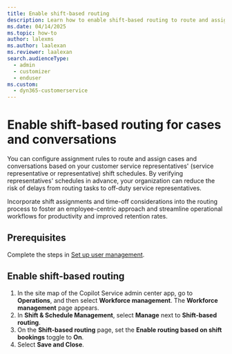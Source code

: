 ```yaml
---
title: Enable shift-based routing
description: Learn how to enable shift-based routing to route and assign cases and conversations based on representative availability.
ms.date: 04/14/2025
ms.topic: how-to
author: lalexms
ms.author: laalexan
ms.reviewer: laalexan
search.audienceType: 
  - admin
  - customizer
  - enduser
ms.custom: 
  - dyn365-customerservice
---
```


# Enable shift-based routing for cases and conversations

You can configure assignment rules to route and assign cases and conversations based on your customer service representatives' (service representative or representative) shift schedules. By verifying representatives' schedules in advance, your organization can reduce the risk of delays from routing tasks to off-duty service representatives.

Incorporate shift assignments and time-off considerations into the routing process to foster an employee-centric approach and streamline operational workflows for productivity and improved retention rates.

## Prerequisites

Complete the steps in [Set up user management](wfm-user-management.md).
    
## Enable shift-based routing

1.	In the site map of the Copilot Service admin center app, go to **Operations**, and then select **Workforce management**. The **Workforce management** page appears.
1.	In **Shift & Schedule Management**, select **Manage** next to **Shift-based routing**.
1.	On the **Shift-based routing** page, set the **Enable routing based on shift bookings** toggle to **On**.
3.	Select **Save and Close**.
